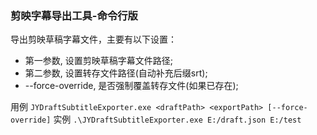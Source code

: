 ### 剪映字幕导出工具-命令行版
导出剪映草稿字幕文件，主要有以下设置：
* 第一参数,  设置剪映草稿字幕文件路径;
* 第二参数, 设置转存文件路径(自动补充后缀srt);
* --force-override, 是否强制覆盖转存文件(如果已存在);

用例 `JYDraftSubtitleExporter.exe <draftPath> <exportPath> [--force-override]`
实例 `.\JYDraftSubtitleExporter.exe E:/draft.json E:/test`